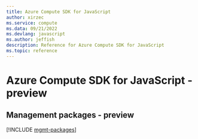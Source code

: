 ```yaml
---
title: Azure Compute SDK for JavaScript
author: xirzec
ms.service: compute
ms.data: 09/21/2022
ms.devlang: javascript
ms.author: jeffish
description: Reference for Azure Compute SDK for JavaScript
ms.topic: reference
---
```

# Azure Compute SDK for JavaScript - preview

## Management packages - preview
[!INCLUDE [mgmt-packages](compute-mgmt-index.md)]